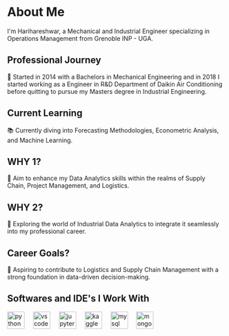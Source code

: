 <h1>About Me</h1>

<p>I'm Harihareshwar, a Mechanical and Industrial Engineer specializing in Operations Management from Grenoble INP - UGA.</p>

<h2>Professional Journey</h2>

<p>🌟 Started in 2014 with a Bachelors in Mechanical Engineering and in 2018 I started working as a Engineer in R&D Department of Daikin Air Conditioning before quitting to pursue my Masters degree in Industrial Engineering.</p>

<h2>Current Learning</h2>

<p>📚 Currently diving into Forecasting Methodologies, Econometric Analysis, and Machine Learning.</p>

<h2>WHY 1? </h2>

<p>🎯 Aim to enhance my Data Analytics skills within the realms of Supply Chain, Project Management, and Logistics.</p>

<h2>WHY 2?</h2>

<p>🎲 Exploring the world of Industrial Data Analytics to integrate it seamlessly into my professional career.</p>

<h2>Career Goals? </h2>

<p>🚀 Aspiring to contribute to Logistics and Supply Chain Management with a strong foundation in data-driven decision-making.</p>

<h2>Softwares and IDE's I Work With</h2>

<div>
  <img src="https://cdn.jsdelivr.net/gh/devicons/devicon/icons/python/python-original.svg" height="40" alt="python logo" />
  <img width="12" />
  <img src="https://cdn.jsdelivr.net/gh/devicons/devicon/icons/vscode/vscode-original.svg" height="40" alt="vscode logo" />
  <img width="12" />
  <img src="https://cdn.jsdelivr.net/gh/devicons/devicon/icons/jupyter/jupyter-original.svg" height="40" alt="jupyter logo" />
  <img width="12" />
  <img src="https://cdn.jsdelivr.net/gh/devicons/devicon/icons/kaggle/kaggle-original.svg" height="40" alt="kaggle logo" />
  <img width="12" />
  <img src="https://cdn.jsdelivr.net/gh/devicons/devicon/icons/mysql/mysql-original.svg" height="40" alt="mysql logo" />
  <img width="12" />
  <img src="https://cdn.jsdelivr.net/gh/devicons/devicon/icons/mongodb/mongodb-original.svg" height="40" alt="mongodb logo" />
</div>
